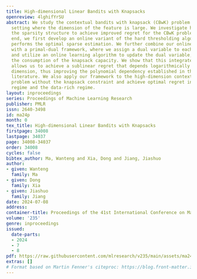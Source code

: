 ```yaml
---
title: High-dimensional Linear Bandits with Knapsacks
openreview: 4lghifYrSU
abstract: We study the contextual bandits with knapsack (CBwK) problem under the high-dimensional
  setting where the dimension of the feature is large. We investigate how to exploit
  the sparsity structure to achieve improved regret for the CBwK problem. To this
  end, we first develop an online variant of the hard thresholding algorithm that
  performs the optimal sparse estimation. We further combine our online estimator
  with a primal-dual framework, where we assign a dual variable to each knapsack constraint
  and utilize an online learning algorithm to update the dual variable, thereby controlling
  the consumption of the knapsack capacity. We show that this integrated approach
  allows us to achieve a sublinear regret that depends logarithmically on the feature
  dimension, thus improving the polynomial dependency established in the previous
  literature. We also apply our framework to the high-dimension contextual bandit
  problem without the knapsack constraint and achieve optimal regret in both the data-poor
  regime and the data-rich regime.
layout: inproceedings
series: Proceedings of Machine Learning Research
publisher: PMLR
issn: 2640-3498
id: ma24p
month: 0
tex_title: High-dimensional Linear Bandits with Knapsacks
firstpage: 34008
lastpage: 34037
page: 34008-34037
order: 34008
cycles: false
bibtex_author: Ma, Wanteng and Xia, Dong and Jiang, Jiashuo
author:
- given: Wanteng
  family: Ma
- given: Dong
  family: Xia
- given: Jiashuo
  family: Jiang
date: 2024-07-08
address:
container-title: Proceedings of the 41st International Conference on Machine Learning
volume: '235'
genre: inproceedings
issued:
  date-parts:
  - 2024
  - 7
  - 8
pdf: https://raw.githubusercontent.com/mlresearch/v235/main/assets/ma24p/ma24p.pdf
extras: []
# Format based on Martin Fenner's citeproc: https://blog.front-matter.io/posts/citeproc-yaml-for-bibliographies/
---
```

